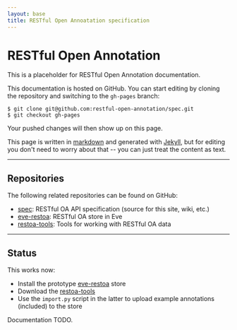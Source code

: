 ```yaml
---
layout: base
title: RESTful Open Annoatation specification
---
```


# RESTful Open Annotation

This is a placeholder for RESTful Open Annotation documentation.

This documentation is hosted on GitHub. You can start editing by
cloning the repository and switching to the `gh-pages` branch:

    $ git clone git@github.com:restful-open-annotation/spec.git
    $ git checkout gh-pages

Your pushed changes will then show up on this page.

This page is written in [markdown](http://kramdown.gettalong.org/quickref.html)
and generated with [Jekyll](http://jekyllrb.com/), but for editing you don't
need to worry about that -- you can just treat the content as text.

-----

## Repositories

The following related repositories can be found on GitHub:

* [spec](https://github.com/restful-open-annotation/spec): RESTful OA API specification (source for this site, wiki, etc.)
* [eve-restoa](https://github.com/restful-open-annotation/eve-restoa): RESTful OA store in Eve
* [restoa-tools](https://github.com/restful-open-annotation/restoa-tools): Tools for working with RESTful OA data

-----

## Status

This works now:

* Install the prototype [eve-restoa](https://github.com/restful-open-annotation/eve-restoa) store
* Download the [restoa-tools](https://github.com/restful-open-annotation/restoa-tools)
* Use the `import.py` script in the latter to upload example annotations (included) to the store

Documentation TODO.
